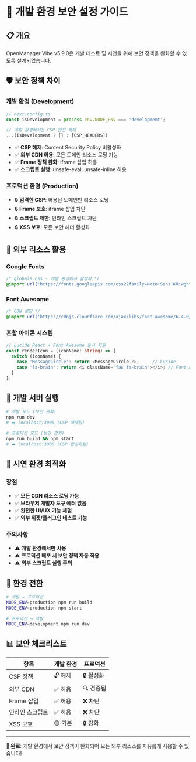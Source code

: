# 🔧 개발 환경 보안 설정 가이드

## 📋 **개요**

OpenManager Vibe v5.9.0은 개발 테스트 및 시연을 위해 보안 정책을 완화할 수 있도록 설계되었습니다.

## 🛡️ **보안 정책 차이**

### 개발 환경 (Development)
```typescript
// next.config.ts
const isDevelopment = process.env.NODE_ENV === 'development';

// 개발 환경에서는 CSP 완전 해제
...(isDevelopment ? [] : [CSP_HEADERS])
```

- ✅ **CSP 해제**: Content Security Policy 비활성화
- ✅ **외부 CDN 허용**: 모든 도메인 리소스 로딩 가능
- ✅ **Frame 정책 완화**: iframe 삽입 허용
- ✅ **스크립트 실행**: unsafe-eval, unsafe-inline 허용

### 프로덕션 환경 (Production)
- 🔒 **엄격한 CSP**: 허용된 도메인만 리소스 로딩
- 🔒 **Frame 보호**: iframe 삽입 차단
- 🔒 **스크립트 제한**: 인라인 스크립트 차단
- 🔒 **XSS 보호**: 모든 보안 헤더 활성화

## 🎨 **외부 리소스 활용**

### Google Fonts
```css
/* globals.css - 개발 환경에서 활성화 */
@import url('https://fonts.googleapis.com/css2?family=Noto+Sans+KR:wght@300;400;500;600;700&display=swap');
```

### Font Awesome
```css
/* CDN 로딩 */
@import url('https://cdnjs.cloudflare.com/ajax/libs/font-awesome/6.4.0/css/all.min.css');
```

### 혼합 아이콘 시스템
```typescript
// Lucide React + Font Awesome 동시 지원
const renderIcon = (iconName: string) => {
  switch (iconName) {
    case 'MessageCircle': return <MessageCircle />;     // Lucide
    case 'fa-brain': return <i className="fas fa-brain"></i>; // Font Awesome
  }
};
```

## 🚀 **개발 서버 실행**

```bash
# 개발 모드 (보안 완화)
npm run dev
# ➡️ localhost:3000 (CSP 해제됨)

# 프로덕션 모드 (보안 강화)
npm run build && npm start
# ➡️ localhost:3000 (CSP 활성화됨)
```

## 🎯 **시연 환경 최적화**

### 장점
- ✅ **모든 CDN 리소스 로딩 가능**
- ✅ **브라우저 개발자 도구 에러 없음**
- ✅ **완전한 UI/UX 기능 체험**
- ✅ **외부 위젯/플러그인 테스트 가능**

### 주의사항
- ⚠️ **개발 환경에서만 사용**
- ⚠️ **프로덕션 배포 시 보안 정책 자동 적용**
- ⚠️ **외부 스크립트 실행 주의**

## 🔄 **환경 전환**

```bash
# 개발 → 프로덕션
NODE_ENV=production npm run build
NODE_ENV=production npm start

# 프로덕션 → 개발
NODE_ENV=development npm run dev
```

## 📊 **보안 체크리스트**

| 항목 | 개발 환경 | 프로덕션 |
|------|----------|----------|
| CSP 정책 | 🔓 해제 | 🔒 활성화 |
| 외부 CDN | ✅ 허용 | 🔍 검증됨 |
| Frame 삽입 | ✅ 허용 | ❌ 차단 |
| 인라인 스크립트 | ✅ 허용 | ❌ 차단 |
| XSS 보호 | 🟡 기본 | 🔒 강화 |

---

**🎉 완료**: 개발 환경에서 보안 정책이 완화되어 모든 외부 리소스를 자유롭게 사용할 수 있습니다! 